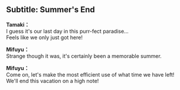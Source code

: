 # 

  
## Subtitle: Summer's End
  
**Tamaki：**  
I guess it's our last day in this purr-fect paradise...  
Feels like we only just got here!  
  
**Mifuyu：**  
Strange though it was, it's certainly been a memorable summer.  
  
**Mifuyu：**  
Come on, let's make the most efficient use of what time we have left!  
We'll end this vacation on a high note!  
